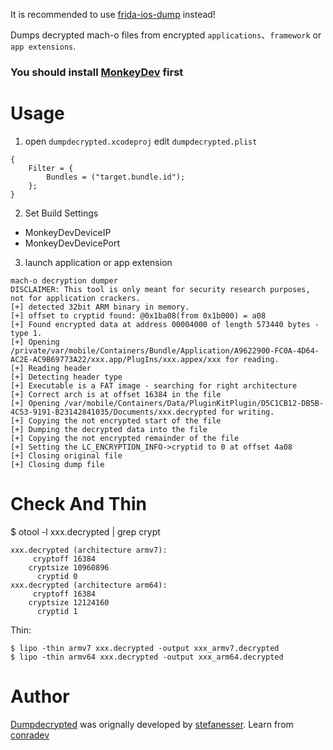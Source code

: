It is recommended to use [frida-ios-dump](https://github.com/AloneMonkey/frida-ios-dump) instead!

Dumps decrypted mach-o files from encrypted `applications`、`framework` or `app extensions`.    

### You should install [MonkeyDev](https://github.com/AloneMonkey/MonkeyDev) first 


# Usage

1) open `dumpdecrypted.xcodeproj` edit `dumpdecrypted.plist`   

```
{
	Filter = {
		Bundles = ("target.bundle.id");
	};
}
```

2) Set Build Settings

* MonkeyDevDeviceIP      
* MonkeyDevDevicePort

3) launch application or app extension

```
mach-o decryption dumper
DISCLAIMER: This tool is only meant for security research purposes, not for application crackers.
[+] detected 32bit ARM binary in memory.
[+] offset to cryptid found: @0x1ba08(from 0x1b000) = a08
[+] Found encrypted data at address 00004000 of length 573440 bytes - type 1.
[+] Opening /private/var/mobile/Containers/Bundle/Application/A9622900-FC0A-4D64-AC2E-AC9B69773A22/xxx.app/PlugIns/xxx.appex/xxx for reading.
[+] Reading header
[+] Detecting header type
[+] Executable is a FAT image - searching for right architecture
[+] Correct arch is at offset 16384 in the file
[+] Opening /var/mobile/Containers/Data/PluginKitPlugin/D5C1CB12-DB5B-4C53-9191-B23142841035/Documents/xxx.decrypted for writing.
[+] Copying the not encrypted start of the file
[+] Dumping the decrypted data into the file
[+] Copying the not encrypted remainder of the file
[+] Setting the LC_ENCRYPTION_INFO->cryptid to 0 at offset 4a08
[+] Closing original file
[+] Closing dump file
```

# Check And Thin
$ otool -l xxx.decrypted | grep crypt 

```
xxx.decrypted (architecture armv7):
     cryptoff 16384
    cryptsize 10960896
      cryptid 0
xxx.decrypted (architecture arm64):
     cryptoff 16384
    cryptsize 12124160
      cryptid 1
```

Thin:

```  
$ lipo -thin armv7 xxx.decrypted -output xxx_armv7.decrypted  
$ lipo -thin armv64 xxx.decrypted -output xxx_arm64.decrypted
```


# Author

[Dumpdecrypted](https://github.com/stefanesser/dumpdecrypted) was orignally developed by [stefanesser](https://github.com/stefanesser). 
Learn from [conradev](https://github.com/conradev/dumpdecrypted)
